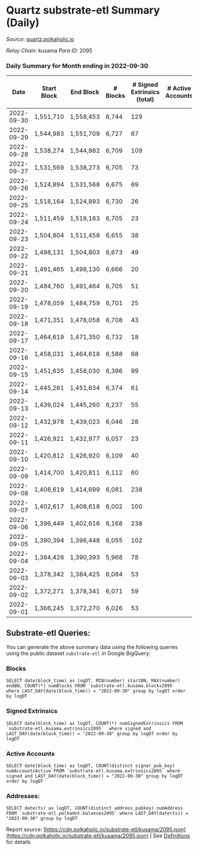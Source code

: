 # Quartz substrate-etl Summary (Daily)

_Source_: [quartz.polkaholic.io](https://quartz.polkaholic.io)

*Relay Chain*: kusama
*Para ID*: 2095



### Daily Summary for Month ending in 2022-09-30


| Date | Start Block | End Block | # Blocks | # Signed Extrinsics (total) | # Active Accounts | # Passive | # New | # Addresses with Balances | # Events | # Transfers | # XCM Transfers In | # XCM Transfers Out |
| ---- | ----------- | --------- | -------- | --------------------------- | ----------------- | --------- | ----- | ------------------------- | -------- | ----------- | ------------------ | ------------------- |
| 2022-09-30 | 1,551,710 | 1,558,453 | 6,744  | 129 |  |  |  | 18,607 | 15,424 | 17 ($716.37) | 4 ($87.30) | 5 ($85.53) |
| 2022-09-29 | 1,544,983 | 1,551,709 | 6,727  | 67 |  |  |  |  | 14,834 | 13 ($300.16) | 3 ($35.64) | 1 ($0.02) |
| 2022-09-28 | 1,538,274 | 1,544,982 | 6,709  | 109 |  |  |  |  | 15,101 | 32 ($2,630.40) | 4 ($110.45) |   |
| 2022-09-27 | 1,531,569 | 1,538,273 | 6,705  | 73 |  |  |  |  | 14,776 | 30 ($732.55) | 5 ($99.75) | 1 ($25.15) |
| 2022-09-26 | 1,524,894 | 1,531,568 | 6,675  | 69 |  |  |  |  | 14,827 | 19 ($1,131.10) | 1 ($9.12) | 2 ($40.61) |
| 2022-09-25 | 1,518,164 | 1,524,893 | 6,730  | 26 |  |  |  |  | 14,582 | 6 ($1,047.64) |   | 4 ($441.99) |
| 2022-09-24 | 1,511,459 | 1,518,163 | 6,705  | 23 |  |  |  |  | 14,497 | 7 ($626.07) | 1 ($15.72) | 2 ($273.94) |
| 2022-09-23 | 1,504,804 | 1,511,458 | 6,655  | 38 |  |  |  |  | 14,569 | 5 ($796.03) | 4 ($199.84) |   |
| 2022-09-22 | 1,498,131 | 1,504,803 | 6,673  | 49 |  |  |  |  | 14,676 | 12 ($1,019.93) | 2 ($154.81) | 3 ($295.73) |
| 2022-09-21 | 1,491,465 | 1,498,130 | 6,666  | 20 |  |  |  |  | 14,417 | 7 ($492.81) | 3 ($273.75) |   |
| 2022-09-20 | 1,484,760 | 1,491,464 | 6,705  | 51 |  |  |  |  | 14,727 | 11 ($930.24) | 2 ($216.57) | 1 ($119.89) |
| 2022-09-19 | 1,478,059 | 1,484,759 | 6,701  | 25 |  |  |  |  | 14,523 | 6 ($1,301.35) |   | 3 ($153.86) |
| 2022-09-18 | 1,471,351 | 1,478,058 | 6,708  | 43 |  |  |  |  | 14,662 | 7 ($829.53) | 1 ($4.10) | 3 ($359.67) |
| 2022-09-17 | 1,464,619 | 1,471,350 | 6,732  | 18 |  |  |  |  | 14,551 | 3 ($104.33) |   | 1 ($6.83) |
| 2022-09-16 | 1,458,031 | 1,464,618 | 6,588  | 68 |  |  |  |  | 14,560 | 34 ($3,229.87) | 1 ($82.01) | 8 ($554.06) |
| 2022-09-15 | 1,451,635 | 1,458,030 | 6,396  | 99 |  |  |  |  | 14,331 | 77 ($13,602.11) | 1 ($2,520.77) | 4 ($347.68) |
| 2022-09-14 | 1,445,261 | 1,451,634 | 6,374  | 61 |  |  |  |  | 14,112 | 15 ($2,513.24) | 6 ($417.89) | 1 ($95.91) |
| 2022-09-13 | 1,439,024 | 1,445,260 | 6,237  | 55 |  |  |  |  | 13,902 | 20 ($4,181.34) | 1 ($23.64) | 2 ($37.12) |
| 2022-09-12 | 1,432,978 | 1,439,023 | 6,046  | 28 |  |  |  | 18,460 | 13,141 | 1 ($16.23) | 1 ($9.72) |   |
| 2022-09-11 | 1,426,921 | 1,432,977 | 6,057  | 23 |  |  |  |  | 13,134 | 4 ($559.04) | 1 ($97.31) | 1 ($95.91) |
| 2022-09-10 | 1,420,812 | 1,426,920 | 6,109  | 40 |  |  |  |  | 13,395 | 13 ($1,968.42) | 4 ($413.84) | 1 ($15.64) |
| 2022-09-09 | 1,414,700 | 1,420,811 | 6,112  | 60 |  |  |  | 18,453 | 13,550 | 6 ($1,152.17) | 1 ($467.08) | 1 ($79.93) |
| 2022-09-08 | 1,408,619 | 1,414,699 | 6,081  | 238 |  |  |  | 18,446 | 14,716 | 21 ($2,522.04) | 8 ($913.83) | 3 ($319.71) |
| 2022-09-07 | 1,402,617 | 1,408,618 | 6,002  | 100 |  |  |  | 18,441 | 13,614 |   | 1 ($32.20) |   |
| 2022-09-06 | 1,396,449 | 1,402,616 | 6,168  | 238 |  |  |  | 18,429 | 14,864 | 29 ($2,517.57) | 11 ($1,345.19) | 1 ($149.12) |
| 2022-09-05 | 1,390,394 | 1,396,448 | 6,055  | 102 |  |  |  | 18,419 | 13,621 | 68 ($5,568.13) | 3 ($525.99) | 7 ($945.22) |
| 2022-09-04 | 1,384,426 | 1,390,393 | 5,968  | 78 |  |  |  | 18,387 | 13,283 | 24 ($6,114.18) | 1 ($13.19) | 9 ($1,499.02) |
| 2022-09-03 | 1,378,342 | 1,384,425 | 6,084  | 53 |  |  |  | 18,380 | 13,394 | 29 ($31,312.58) | 7 ($501.44) | 1 ($331.26) |
| 2022-09-02 | 1,372,271 | 1,378,341 | 6,071  | 59 |  |  |  | 18,374 | 13,406 | 11 ($2,771.01) | 3 ($312.30) | 2 ($109.38) |
| 2022-09-01 | 1,366,245 | 1,372,270 | 6,026  | 53 |  |  |  | 18,372 | 13,283 | 21 ($1,405.06) | 7 ($362.01) | 3 ($214.66) |

## Substrate-etl Queries:
You can generate the above summary data using the following queries using the public dataset `substrate-etl` in Google BigQuery:


### Blocks
```
SELECT date(block_time) as logDT, MIN(number) startBN, MAX(number) endBN, COUNT(*) numBlocks FROM `substrate-etl.kusama.blocks2095`  where LAST_DAY(date(block_time)) = "2022-09-30" group by logDT order by logDT
```


### Signed Extrinsics
```
SELECT date(block_time) as logDT, COUNT(*) numSignedExtrinsics FROM `substrate-etl.kusama.extrinsics2095`  where signed and LAST_DAY(date(block_time)) = "2022-09-30" group by logDT order by logDT
```


### Active Accounts
```
SELECT date(block_time) as logDT, COUNT(distinct signer_pub_key) numAccountsActive FROM `substrate-etl.kusama.extrinsics2095` where signed and LAST_DAY(date(block_time)) = "2022-09-30" group by logDT order by logDT
```


### Addresses:
```
SELECT date(ts) as logDT, COUNT(distinct address_pubkey) numAddress FROM `substrate-etl.polkadot.balances2095` where LAST_DAY(date(ts)) = "2022-09-30" group by logDT
```



Report source: [https://cdn.polkaholic.io/substrate-etl/kusama/2095.json](https://cdn.polkaholic.io/substrate-etl/kusama/2095.json) | See [Definitions](/DEFINITIONS.md) for details
